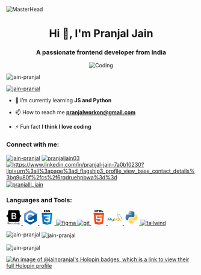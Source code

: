 ![MasterHead](https://user-images.githubusercontent.com/66934377/223913733-deb1d974-787d-43c4-b60d-eff538aa161e.gif)
<h1 align="center">Hi 👋, I'm Pranjal Jain</h1>
<h3 align="center">A passionate frontend developer from India</h3>
<center><img  alt="Coding" width="400" src="https://camo.githubusercontent.com/8bf6f6d78abc81fcf9c49f10649423e73ea44bc248e83aaae8759d401c829a84/68747470733a2f2f70687973696373677572756b756c2e66696c65732e776f726470726573732e636f6d2f323031392f30322f6368617261637465722d312e676966"> </center>


<p align="left"> <img src="https://komarev.com/ghpvc/?username=jain-pranjal&label=Profile%20views&color=0e75b6&style=flat" alt="jain-pranjal" /> </p>

<p align="left"> <a href="https://github.com/ryo-ma/github-profile-trophy"><img src="https://github-profile-trophy.vercel.app/?username=jain-pranjal" alt="jain-pranjal" /></a> </p>

- 🌱 I’m currently learning **JS and Python**

- 📫 How to reach me **pranjalworkon@gmail.com**

- ⚡ Fun fact **I think I love coding**

<h3 align="left">Connect with me:</h3>
<p align="left">
<a href="https://codepen.io/jain-pranjal" target="blank"><img align="center" src="https://raw.githubusercontent.com/rahuldkjain/github-profile-readme-generator/master/src/images/icons/Social/codepen.svg" alt="jain-pranjal" height="30" width="40" /></a>
<a href="https://twitter.com/pranjaljain03" target="blank"><img align="center" src="https://raw.githubusercontent.com/rahuldkjain/github-profile-readme-generator/master/src/images/icons/Social/twitter.svg" alt="pranjaljain03" height="30" width="40" /></a>
<a href="https://linkedin.com/in/https://www.linkedin.com/in/pranjal-jain-7a0b10230?lipi=urn%3ali%3apage%3ad_flagship3_profile_view_base_contact_details%3bg9u80f%2fcs%2f6rqdruehpbwa%3d%3d" target="blank"><img align="center" src="https://raw.githubusercontent.com/rahuldkjain/github-profile-readme-generator/master/src/images/icons/Social/linked-in-alt.svg" alt="https://www.linkedin.com/in/pranjal-jain-7a0b10230?lipi=urn%3ali%3apage%3ad_flagship3_profile_view_base_contact_details%3bg9u80f%2fcs%2f6rqdruehpbwa%3d%3d" height="30" width="40" /></a>
<a href="https://instagram.com/pranjalll_jain" target="blank"><img align="center" src="https://raw.githubusercontent.com/rahuldkjain/github-profile-readme-generator/master/src/images/icons/Social/instagram.svg" alt="pranjalll_jain" height="30" width="40" /></a>
</p>

<h3 align="left">Languages and Tools:</h3>
<p align="left"> <a href="https://getbootstrap.com" target="_blank" rel="noreferrer"> <img src="https://raw.githubusercontent.com/devicons/devicon/master/icons/bootstrap/bootstrap-plain-wordmark.svg" alt="bootstrap" width="40" height="40"/> </a> <a href="https://www.cprogramming.com/" target="_blank" rel="noreferrer"> <img src="https://raw.githubusercontent.com/devicons/devicon/master/icons/c/c-original.svg" alt="c" width="40" height="40"/> </a> <a href="https://www.w3schools.com/css/" target="_blank" rel="noreferrer"> <img src="https://raw.githubusercontent.com/devicons/devicon/master/icons/css3/css3-original-wordmark.svg" alt="css3" width="40" height="40"/> </a> <a href="https://www.figma.com/" target="_blank" rel="noreferrer"> <img src="https://www.vectorlogo.zone/logos/figma/figma-icon.svg" alt="figma" width="40" height="40"/> </a> <a href="https://git-scm.com/" target="_blank" rel="noreferrer"> <img src="https://www.vectorlogo.zone/logos/git-scm/git-scm-icon.svg" alt="git" width="40" height="40"/> </a> <a href="https://www.w3.org/html/" target="_blank" rel="noreferrer"> <img src="https://raw.githubusercontent.com/devicons/devicon/master/icons/html5/html5-original-wordmark.svg" alt="html5" width="40" height="40"/> </a> <a href="https://www.mysql.com/" target="_blank" rel="noreferrer"> <img src="https://raw.githubusercontent.com/devicons/devicon/master/icons/mysql/mysql-original-wordmark.svg" alt="mysql" width="40" height="40"/> </a> <a href="https://www.python.org" target="_blank" rel="noreferrer"> <img src="https://raw.githubusercontent.com/devicons/devicon/master/icons/python/python-original.svg" alt="python" width="40" height="40"/> </a> <a href="https://tailwindcss.com/" target="_blank" rel="noreferrer"> <img src="https://www.vectorlogo.zone/logos/tailwindcss/tailwindcss-icon.svg" alt="tailwind" width="40" height="40"/> </a> </p>

<p><img align="left" src="https://github-readme-stats.vercel.app/api/top-langs?username=jain-pranjal&show_icons=true&locale=en&layout=compact" alt="jain-pranjal" /></p>

<p>&nbsp;<img align="center" src="https://github-readme-stats.vercel.app/api?username=jain-pranjal&show_icons=true&locale=en" alt="jain-pranjal" /></p>

<p><img align="center" src="https://github-readme-streak-stats.herokuapp.com/?user=jain-pranjal&" alt="jain-pranjal" /></p>

[![An image of @jainpranjal's Holopin badges, which is a link to view their full Holopin profile](https://holopin.me/jainpranjal)](https://holopin.io/@jainpranjal)





